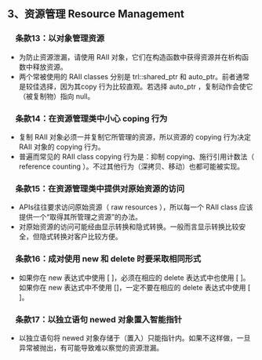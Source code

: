 ## 3、资源管理 Resource Management
### &emsp;条款13：以对象管理资源

 - 为防止资源泄漏，请使用 RAII 对象，它们在构造函数中获得资源并在析构函数中释放资源。
 - 两个常被使用的 RAII classes 分别是 trl::shared_ptr 和 auto_ptr。前者通常是较佳选择，因为其copy 行为比较直观。若选择 auto_ptr ，复制动作会使它（被复制物）指向 null。

### &emsp;条款14：在资源管理类中小心 coping 行为

 - 复制 RAII 对象必须一并复制它所管理的资源，所以资源的 copying 行为决定 RAII 对象的 copying 行为。
 - 普遍而常见的 RAII class copying 行为是：抑制 copying、施行引用计数法（ reference counting ）。不过其他行为（深拷贝、移动）也都可能被实现。

### &emsp;条款15：在资源管理类中提供对原始资源的访问

 - APIs往往要求访问原始资源（ raw resources ），所以每一个 RAII class 应该提供一个“取得其所管理之资源”的办法。
 - 对原始资源的访问可能经由显示转换和隐式转换。一般而言显示转换比较安全，但隐式转换对客户比较方便。

### &emsp;条款16：成对使用 new  和 delete 时要采取相同形式

 - 如果你在 new 表达式中使用 [ ]，必须在相应的 delete 表达式中也使用 [ ]。如果你在 new 表达式中不使用 []，一定不要在相应的 delete 表达式中使用 [ ]。

### &emsp;条款17：以独立语句 newed 对象置入智能指针

 - 以独立语句将 newed 对象存储于（置入）只能指针内。如果不这样做，一旦异常被抛出，有可能导致难以察觉的资源泄漏。

